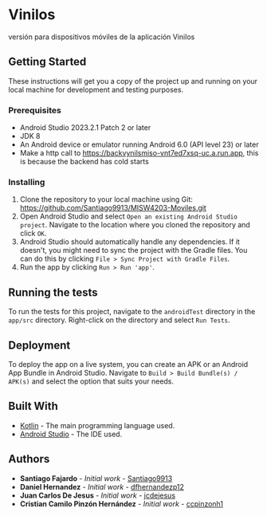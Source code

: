 # Vinilos

versión para dispositivos móviles de la aplicación Vinilos

## Getting Started

These instructions will get you a copy of the project up and running on your local machine for
development and testing purposes.

### Prerequisites

- Android Studio 2023.2.1 Patch 2 or later
- JDK 8
- An Android device or emulator running Android 6.0 (API level 23) or later
- Make a http call to https://backvynilsmiso-vnt7ed7xsq-uc.a.run.app, this is because the backend
  has cold starts

### Installing

1. Clone the repository to your local machine using
   Git: https://github.com/Santiago9913/MISW4203-Moviles.git
2. Open Android Studio and select `Open an existing Android Studio project`. Navigate to the
   location where you cloned the repository and click `OK`.
3. Android Studio should automatically handle any dependencies. If it doesn't, you might need to
   sync the project with the Gradle files. You can do this by
   clicking `File > Sync Project with Gradle Files`.
4. Run the app by clicking `Run > Run 'app'`.

## Running the tests

To run the tests for this project, navigate to the `androidTest` directory in the `app/src`
directory. Right-click on the directory and select `Run Tests`.

## Deployment

To deploy the app on a live system, you can create an APK or an Android App Bundle in Android
Studio. Navigate to `Build > Build Bundle(s) / APK(s)` and select the option that suits your needs.

## Built With

* [Kotlin](https://kotlinlang.org/) - The main programming language used.
* [Android Studio](https://developer.android.com/studio) - The IDE used.

## Authors

* **Santiago Fajardo** - *Initial work* - [Santiago9913](https://github.com/Santiago9913)
* **Daniel Hernandez** - *Initial work* - [dfhernandezp12](https://github.com/dfhernandezp12)
* **Juan Carlos De Jesus** - *Initial work* - [jcdejesus](https://github.com/jcdejesus)
* **Cristian Camilo Pinzón Hernández** - *Initial
  work* - [ccpinzonh1](https://github.com/ccpinzonh1)
